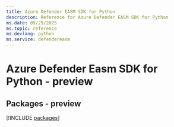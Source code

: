 ```yaml
---
title: Azure Defender EASM SDK for Python
description: Reference for Azure Defender EASM SDK for Python
ms.date: 09/29/2025
ms.topic: reference
ms.devlang: python
ms.service: defendereasm
---
```

# Azure Defender Easm SDK for Python - preview
## Packages - preview
[!INCLUDE [packages](defender-easm-index.md)]